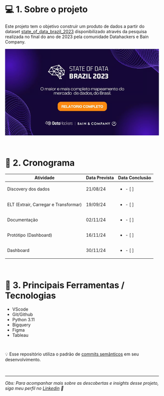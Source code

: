# 💻 1. Sobre o projeto 
Este projeto tem o objetivo construir um produto de dados a partir do dataset [state_of_data_brazil_2023](https://www.kaggle.com/datasets/datahackers/state-of-data-brazil-2023/data) disponibilizado através da pesquisa realizada no final do ano de 2023 pela comunidade Datahackers e Bain Company.


![Imagem](state_of_data_brazil_2023/images/banner2.png)

<br>


# 📅 2. Cronograma 


| Atividade               |Data Prevista | Data Conclusão |
|-------------------------|--------------|-------------|
| Discovery dos dados     | 21/08/24       | <ul><li>- [ ] </li>      |
| ELT (Extrair, Carregar e Transformar) | 19/09/24   | <ul><li>- [ ] </li>       |
| Documentação            | 02/11/24       | <ul><li>- [ ] </li>    |
| Protótipo (Dashboard)   | 16/11/24       | <ul><li>- [ ] </li>      |
| Dashboard               | 30/11/24       | <ul><li>- [ ] </li>     |

<br>

# 🔨 3. Principais Ferramentas / Tecnologias 

- VScode
- Git/Github
- Python 3.11
- Bigquery
- Figma
- Tableau

<br>

💡 Esse repositório utiliza o padrão de [commits semânticos](https://github.com/iuricode/padroes-de-commits) em seu desenvolvimento.

<br>

___
<em> Obs: Para acompanhar mais sobre as descobertas e insights desse projeto, siga meu perfil no [Linkedin](https://www.linkedin.com/in/francinisantana/) 💛 <em>